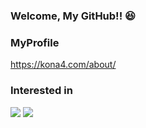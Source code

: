 ### Welcome, My GitHub!! 😆

### MyProfile
https://kona4.com/about/

### Interested in
![](https://img.shields.io/badge/PHP-444.svg?logo=php&style=for-the-badge)
![](https://img.shields.io/badge/-TypeScript-F9DC3E.svg?logo=typescript&style=for-the-badge)
<!-- ![](https://img.shields.io/badge/-Python-F9DC3E.svg?logo=python&style=for-the-badge) -->
<!-- ![](https://img.shields.io/badge/-Flutter-1389FD.svg?logo=flutter&style=for-the-badge) -->
